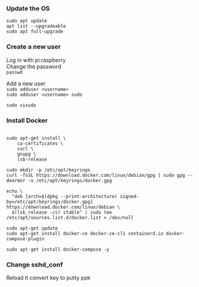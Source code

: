 ### Update the OS  
`sudo apt update`  
`apt list --upgradeable`  
`sudo apt full-upgrade`  

### Create a new user

Log in with pi:raspberry  
Change the password  
`passwd`  

Add a new user  
`sudo adduser <username>`  
`sudo adduser <username> sudo `  

`sudo visudo`


### Install Docker

```sudo apt-get update

sudo apt-get install \
    ca-certificates \
    curl \
    gnupg \
    lsb-release
```    

```
sudo mkdir -p /etc/apt/keyrings
curl -fsSL https://download.docker.com/linux/debian/gpg | sudo gpg --dearmor -o /etc/apt/keyrings/docker.gpg
``` 

```
echo \
  "deb [arch=$(dpkg --print-architecture) signed-by=/etc/apt/keyrings/docker.gpg] https://download.docker.com/linux/debian \
  $(lsb_release -cs) stable" | sudo tee /etc/apt/sources.list.d/docker.list > /dev/null
```
  
```  
sudo apt-get update
sudo apt-get install docker-ce docker-ce-cli containerd.io docker-compose-plugin
```

```
sudo apt-get install docker-compose -y
```

### Change sshd_conf
Reload it
convert key to putty ppk


